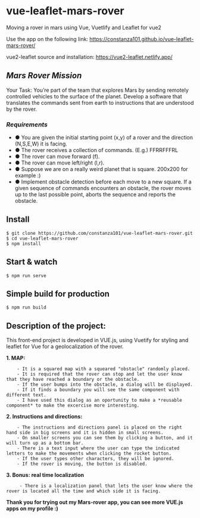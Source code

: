 # vue-leaflet-mars-rover
Moving a rover in mars using Vue, Vuetlify and Leaflet for vue2

Use the app on the following link: 
https://constanza101.github.io/vue-leaflet-mars-rover/


vue2-leaflet source and installation:
https://vue2-leaflet.netlify.app/

## *Mars Rover Mission*
Your Task:
You’re part of the team that explores Mars by sending remotely controlled vehicles to the surface of the planet. Develop a software that translates the commands sent from earth to instructions that are understood by the rover. 
### *Requirements*
* ● You are given the initial starting point (x,y) of a rover and the direction (N,S,E,W) it is facing. 
* ● The rover receives a collection of commands. (E.g.) FFRRFFFRL 
* ● The rover can move forward (f). 
* ● The rover can move left/right (l,r). 
* ● Suppose we are on a really weird planet that is square. 200x200 for example :) 
* ● Implement obstacle detection before each move to a new square. If a given sequence of commands encounters an obstacle, the rover moves up to the last possible point, aborts the sequence and reports the obstacle. 


## Install

    $ git clone https://github.com/constanza101/vue-leaflet-mars-rover.git
    $ cd vue-leaflet-mars-rover
    $ npm install
    
    
## Start & watch

    $ npm run serve

## Simple build for production

    $ npm run build

## Description of the project: 

This front-end project is developed in VUE.js, using Vuetify for styling and leaflet for Vue for a geolocalization of the rover.


**1. MAP:**

        - It is a squared map with a squeared "obstacle" randomly placed.
        - It is required that the rover can stop and let the user know that they have reached a boundary or the obstacle.
        - If the user bumps into the obstacle, a dialog will be displayed. 
        - If it finds a boundary you will see the same component with different text. 
        - I have used this dialog as an oportunity to make a *reusable component* to make the excercise more interesting.
        
**2. Instructions and directions:**

        - The instructions and directions panel is placed on the right hand side in big screens and it is hidden in small screens.
        - On smaller screens you can see them by clicking a button, and it will turn up as a bottom bar.
        - There is a text input where the user can type the indicated letters to make the movements when clicking the rocket button.
        - If the user types other characters, they will be ignored.
        - If the rover is moving, the button is disabled.


 **3. Bonus: real time localization**
 
         - There is a localization panel that lets the user know where the rover is located all the time and which side it is facing.

**Thank you for trying out my Mars-rover app, you can see more VUE.js apps on my profile :)**



